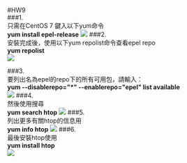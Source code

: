 #HW9  
###1.  
只需在CentOS 7 鍵入以下yum命令  
 **yum install epel-release**
![](https://ppt.cc/fx7b7x@.png)
###2.  
安裝完成後，使用以下yum repolist命令查看epel repo  
**yum repolist**  
![](https://ppt.cc/fIstZx@.png)

###3.  
要列出名為epel的repo下的所有可用包，請輸入：  
**yum --disablerepo="*" --enablerepo="epel" list available**  
![](https://ppt.cc/fSa0Lx@.png)
###4.  
然後使用搜尋  
**yum search htop** 
![](https://ppt.cc/fdkwEx@.png)
###5.  
列出更多有關htop的信息用  
**yum info htop**
![](https://ppt.cc/fgjqIx@.png)
###6.  
最後安裝htop使用  
**yum install htop**  
![](https://ppt.cc/fNtRox@.png)